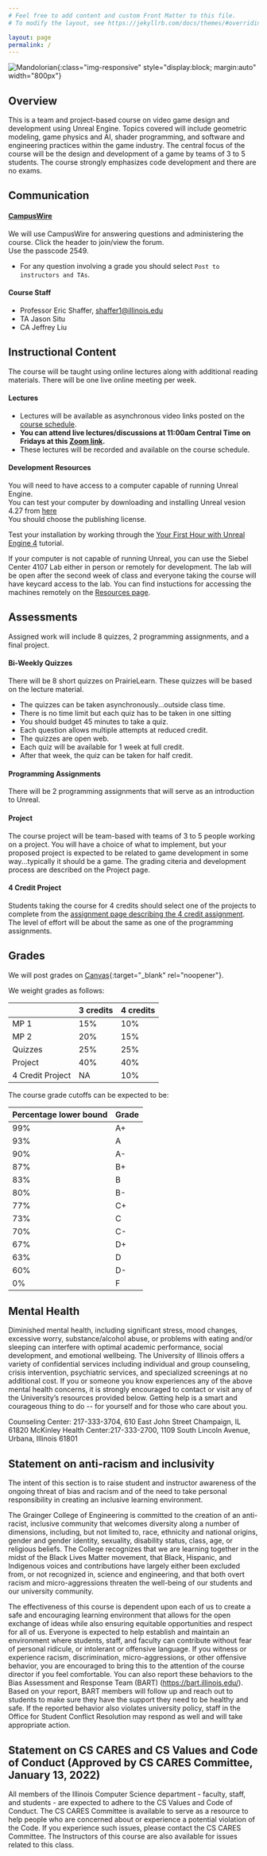 ```yaml
---
# Feel free to add content and custom Front Matter to this file.
# To modify the layout, see https://jekyllrb.com/docs/themes/#overriding-theme-defaults

layout: page
permalink: /
---
```


![Mandolorian](/img/Unreal_Engine_5_18.jpg){:class="img-responsive" style="display:block; margin:auto" width="800px"}

## Overview ##

This is a team and project-based course on video game design and development using Unreal Engine. Topics covered will include geometric modeling, game physics and AI, shader programming, and software and engineering practices within the game industry. The central  focus of the course will be the design and development of a game by teams of 3 to 5 students. The course strongly emphasizes code development and there are no exams.

## Communication ##

#### [CampusWire](https://campuswire.com/p/GC1EB3DC9) ####

We will use CampusWire for answering questions and administering the course.
Click the header to join/view the forum.<br/> 
Use the passcode 2549. 

+ For any question involving a grade you should select `Post to instructors and TAs`.

#### Course Staff ####

* Professor Eric Shaffer, shaffer1@illinois.edu
* TA Jason Situ
* CA Jeffrey Liu

## Instructional Content ##

The course will be taught using online lectures along with additional reading materials. There will be one live online meeting per week.

#### Lectures ####

+ Lectures will be available as asynchronous video links posted on the [course schedule](https://illinois-cs498gd.github.io/schedule).
+ **You can attend live lectures/discussions at 11:00am Central Time on Fridays at this [Zoom link]().**
+ These lectures will be recorded and available on the course schedule.

#### Development Resources ####

You will need to have access to a computer capable of running Unreal Engine. <br/>
You can test your computer by downloading and installing Unreal vesion 4.27 from [here](https://www.unrealengine.com/en-US/download) <br/>
You should choose the publishing license. 

Test your installation by working through the [Your First Hour with Unreal Engine 4](https://www.unrealengine.com/en-US/onlinelearning-courses/your-first-hour-in-unreal-engine-4) tutorial.

If your computer is not capable of running Unreal, you can use the Siebel Center 4107 Lab either in person or remotely for development. The lab will be open after the second week of class and everyone taking the course will have keycard access to the lab. You can find instuctions for accessing the machines remotely on the [Resources page](https://illinois-cs498gd.github.io/resources).  

## Assessments ##

Assigned work will include 8 quizzes, 2 programming assignments, and a final project.

#### Bi-Weekly Quizzes ####
There will be 8 short quizzes on PrairieLearn. These quizzes will be based on the lecture material. 
+ The quizzes can be taken asynchronously...outside class time.
+ There is no time limit but each quiz has to be taken in one sitting
+ You should budget 45 minutes to take a quiz.
+ Each question allows multiple attempts at reduced credit.
+ The quizzes are open web. 
+ Each quiz will be available for 1 week at full credit. 
+ After that week, the quiz can be taken for half credit.  

#### Programming Assignments ####
There will be 2 programming assignments that will serve as an introduction to Unreal.

#### Project ####
The course project will be team-based with teams of 3 to 5 people working on a project. You will have a choice of what to implement, but your proposed project is expected to be related to game development in some way...typically it should be a game. The grading citeria and development process are described on the Project page.

#### 4 Credit Project ####

Students taking the course for 4 credits should select one of the projects to complete from the [assignment page describing the 4 credit assignment](https://illinois-cs498gd.github.io/assignments/FourCreditMP.html). The level of effort will be about the same as one of the programming assignments.

## Grades ##
We will post grades on [Canvas](https://canvas.illinois.edu/){:target="_blank" rel="noopener"}.

We weight grades as follows:

| | 3 credits | 4 credits |  
| ----- | ------ | ----- |  
| MP 1 | 15% | 10% | 
| MP 2 | 20% | 15% |   
| Quizzes| 25%  | 25%  |
| Project | 40% | 40% |
| 4 Credit Project | NA | 10% |

The course grade cutoffs can be expected to be:

|Percentage lower bound | Grade |
| ----- | ------ |
| 99% | A+ |
| 93% | A |
| 90% | A- |
| 87% | B+ |
| 83% | B |
| 80% | B- |
| 77% | C+ |
| 73% | C |
| 70% | C- |
| 67% | D+ |
| 63% | D |
| 60% | D- |
| 0%  | F  |



## Mental Health ##
Diminished mental health, including significant stress, mood changes, excessive worry, substance/alcohol abuse, or problems with eating and/or sleeping can interfere with optimal academic performance, social development, and emotional wellbeing. The University of Illinois offers a variety of confidential services including individual and group counseling, crisis intervention, psychiatric services, and specialized screenings at no additional cost. If you or someone you know experiences any of the above mental health concerns, it is strongly encouraged to contact or visit any of the University’s resources provided below. Getting help is a smart and courageous thing to do -- for yourself and for those who care about you.

Counseling Center: 217-333-3704, 610 East John Street Champaign, IL 61820
McKinley Health Center:217-333-2700, 1109 South Lincoln Avenue, Urbana, Illinois 61801

## Statement on anti-racism and inclusivity ##
The intent of this section is to raise student and instructor awareness of the ongoing threat of bias and racism and of the need to take personal responsibility in creating an inclusive learning environment.

The Grainger College of Engineering is committed to the creation of an anti-racist, inclusive community that welcomes diversity along a number of dimensions, including, but not limited to, race, ethnicity and national origins, gender and gender identity, sexuality, disability status, class, age, or religious beliefs. The College recognizes that we are learning together in the midst of the Black Lives Matter movement, that Black, Hispanic, and Indigenous voices and contributions have largely either been excluded from, or not recognized in, science and engineering, and that both overt racism and micro-aggressions threaten the well-being of our students and our university community.

The effectiveness of this course is dependent upon each of us to create a safe and encouraging learning environment that allows for the open exchange of ideas while also ensuring equitable opportunities and respect for all of us. Everyone is expected to help establish and maintain an environment where students, staff, and faculty can contribute without fear of personal ridicule, or intolerant or offensive language. If you witness or experience racism, discrimination, micro-aggressions, or other offensive behavior, you are encouraged to bring this to the attention of the course director if you feel comfortable. You can also report these behaviors to the Bias Assessment and Response Team (BART) (https://bart.illinois.edu/). Based on your report, BART members will follow up and reach out to students to make sure they have the support they need to be healthy and safe. If the reported behavior also violates university policy, staff in the Office for Student Conflict Resolution may respond as well and will take appropriate action.

## Statement on CS CARES and CS Values and Code of Conduct (Approved by CS CARES Committee, January 13, 2022) ##
All members of the Illinois Computer Science department - faculty, staff, and students - are expected to adhere to the CS Values and Code of Conduct. The CS CARES Committee is available to serve as a resource to help people who are concerned about or experience a potential violation of the Code. If you experience such issues, please contact the CS CARES Committee. The Instructors of this course are also available for issues related to this class.




